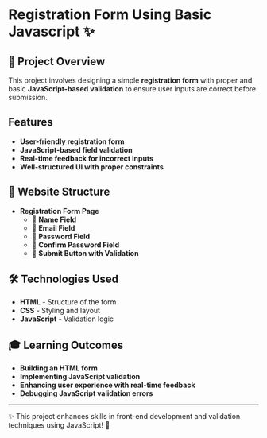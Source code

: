 # Registration Form Using Basic Javascript ✨

## 🚀 Project Overview
This project involves designing a simple **registration form** with proper and basic **JavaScript-based validation** to ensure user inputs are correct before submission.

##  Features
- **User-friendly registration form**
- **JavaScript-based field validation**
- **Real-time feedback for incorrect inputs**
- **Well-structured UI with proper constraints**

## 📂 Website Structure
- **Registration Form Page**
  - 📝 **Name Field**
  - 📧 **Email Field**
  - 🔑 **Password Field**
  - 🔄 **Confirm Password Field**
  - 🎯 **Submit Button with Validation**

## 🛠️ Technologies Used
- **HTML** - Structure of the form
- **CSS** - Styling and layout
- **JavaScript** - Validation logic

## 🎓 Learning Outcomes
- **Building an HTML form**
- **Implementing JavaScript validation**
- **Enhancing user experience with real-time feedback**
- **Debugging JavaScript validation errors**

---
✨ This project enhances skills in front-end development and validation techniques using JavaScript! 🚀
